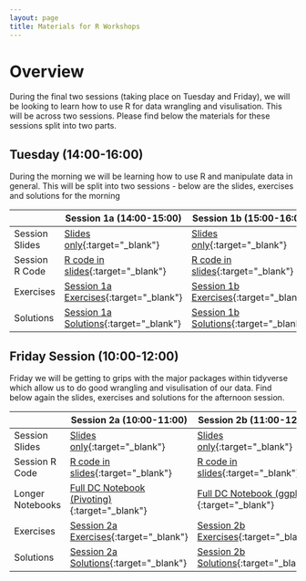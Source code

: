 ```yaml
---
layout: page
title: Materials for R Workshops
---
```


# Overview

During the final two sessions (taking place on Tuesday and Friday), we will be looking to learn how to use R for data wrangling and visulisation. This will be across two sessions. Please find below the materials for these sessions split into two parts.

## Tuesday (14:00-16:00)
During the morning we will be learning how to use R and manipulate data in general. This will be split into two sessions - below are the slides, exercises and solutions for the morning

|              | Session 1a (14:00-15:00)                | Session 1b  (15:00-16:00)               |
| ------------ | --------------------------------------- | --------------------------------------- |
| Session Slides | [Slides only](/files/RSessions/Session1a_Slides.pdf){:target="_blank"}  | [Slides only](/files/RSessions/Session1b_Slides.pdf){:target="_blank"}  |
| Session R Code | [R code in slides](/files/RSessions/Session1a_Slides.rmd){:target="_blank"}  | [R code in slides](/files/RSessions/Session1b_Slides.rmd){:target="_blank"}   |
| Exercises    | [Session 1a Exercises](/files/RSessions/Session1a_Exercises.rmd){:target="_blank"}  | [Session 1b Exercises](/files/RSessions/Session1b_Exercises.rmd){:target="_blank"}  |
| Solutions    | [Session 1a Solutions](/files/RSessions/Session1a_Solutions.rmd){:target="_blank"}  | [Session 1b Solutions](/files/RSessions/Session1b_Solutions.rmd){:target="_blank"}  |

## Friday Session (10:00-12:00)
Friday we will be getting to grips with the major packages within tidyverse which allow us to do good wrangling and visulisation of our data. Find below again the slides, exercises and solutions for the afternoon session.

|              | Session 2a (10:00-11:00)                | Session 2b (11:00-12:00)                |
| ------------ | --------------------------------------- | --------------------------------------- |
| Session Slides | [Slides only](/files/RSessions/Session2a_Slides.pdf){:target="_blank"}  | [Slides only](/files/RSessions/Session2b_Slides.pdf){:target="_blank"}  |
| Session R Code | [R code in slides](/files/RSessions/Session2a_Slides.rmd){:target="_blank"}  | [R code in slides](/files/RSessions/Session2b_Slides.rmd){:target="_blank"}   |
| Longer Notebooks | [Full DC Notebook (Pivoting)](/files/RSessions/Session2a_PivotingGuide.Rmd){:target="_blank"}  | [Full DC Notebook (ggplot)](/files/RSessions/Session2b_FullScript.Rmd){:target="_blank"}   |
| Exercises    | [Session 2a Exercises](/files/RSessions/Session2a_Exercises.rmd){:target="_blank"}  | [Session 2b Exercises](/files/RSessions/Session2b_Exercises.rmd){:target="_blank"}  |
| Solutions    | [Session 2a Solutions](/files/RSessions/Session2a_Solutions.rmd){:target="_blank"}  | [Session 2b Solutions](/files/RSessions/Session2b_Solutions.rmd){:target="_blank"}  |
